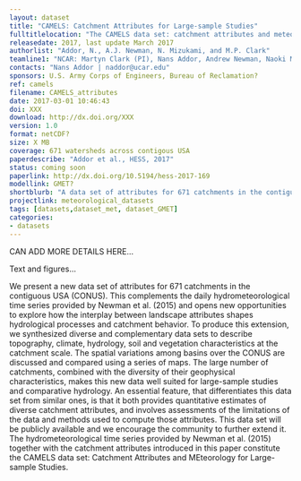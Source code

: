 ```yaml
---
layout: dataset
title: "CAMELS: Catchment Attributes for Large-sample Studies"
fulltitlelocation: "The CAMELS data set: catchment attributes and meteorology for large-sample studies. Boulder, CO: UCAR/NCAR"
releasedate: 2017, last update March 2017
authorlist: "Addor, N., A.J. Newman, N. Mizukami, and M.P. Clark"
teamline1: "NCAR: Martyn Clark (PI), Nans Addor, Andrew Newman, Naoki Mizukami "
contacts: "Nans Addor | naddor@ucar.edu"
sponsors: U.S. Army Corps of Engineers, Bureau of Reclamation?
ref: camels
filename: CAMELS_attributes
date: 2017-03-01 10:46:43
doi: XXX
download: http://dx.doi.org/XXX
version: 1.0
format: netCDF?
size: X MB
coverage: 671 watersheds across contigous USA
paperdescribe: "Addor et al., HESS, 2017"
status: coming soon
paperlink: http://dx.doi.org/10.5194/hess-2017-169
modellink: GMET?
shortblurb: "A data set of attributes for 671 catchments in the contiguous USA (CONUS). This complements the Large-Sample Hydrometeorological Dataset provided by Newman et al. 2015 (link below) and opens new opportunities to explore how the interplay between landscape attributes shapes hydrological processes and catchment behavior..."
projectlink: meteorological_datasets
tags: [datasets,dataset_met, dataset_GMET]
categories:
- datasets
---
```



CAN ADD MORE DETAILS HERE... 

Text and figures...

 We present a new data set of attributes for 671 catchments in the contiguous USA (CONUS). This complements the daily hydrometeorological time series provided by Newman et al. (2015) and opens new opportunities to explore how the interplay between landscape attributes shapes hydrological processes and catchment behavior. To produce this extension, we synthesized diverse and complementary data sets to describe topography, climate, hydrology, soil and vegetation characteristics at the catchment scale. The spatial variations among basins over the CONUS are discussed and compared using a series of maps. The large number of catchments, combined with the diversity of their geophysical characteristics, makes this new data well suited for large-sample studies and comparative hydrology. An essential feature, that differentiates this data set from similar ones, is that it both provides quantitative estimates of diverse catchment attributes, and involves
assessments of the limitations of the data and methods used to compute those attributes. This data set will be publicly available and we encourage the community to further extend it. The hydrometeorological time series provided by Newman et al. (2015) together with the catchment attributes introduced in this paper constitute the CAMELS data set: Catchment Attributes and MEteorology for Large-sample Studies.
